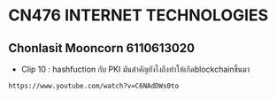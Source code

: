 # CN476 INTERNET TECHNOLOGIES
## Chonlasit Mooncorn 6110613020
- Clip 10 : hashfuction กับ PKI มันสำคัญยังไงถึงทำให้เกิดblockchainขึ้นมา
```
https://www.youtube.com/watch?v=C6NAdDWs0to
```

